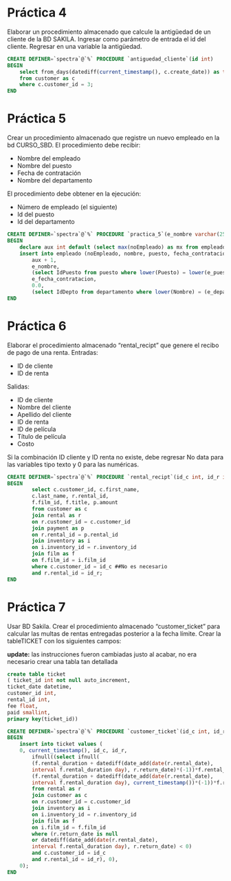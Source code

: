 # Práctica 4
Elaborar un procedimiento almacenado que calcule la antigüedad de un cliente de la BD SAKILA. Ingresar como parámetro de entrada el id del cliente. Regresar en una variable la antigüedad.
```sql
CREATE DEFINER=`spectra`@`%` PROCEDURE `antiguedad_cliente`(id int)
BEGIN
	select from_days(datediff(current_timestamp(), c.create_date)) as time
	from customer as c
	where c.customer_id = 3;
END
```

# Práctica 5
Crear un procedimiento almacenado que registre un nuevo empleado en la bd CURSO_SBD. El procedimiento debe recibir:

* Nombre del empleado
* Nombre del puesto
* Fecha de contratación
* Nombre del departamento

El procedimiento debe obtener en la ejecución:

* Número de empleado (el siguiente)
* Id del puesto
* Id del departamento

```sql
CREATE DEFINER=`spectra`@`%` PROCEDURE `practica_5`(e_nombre varchar(255), e_puesto varchar(255), e_fecha_contratacion date, e_departamento varchar(255))
BEGIN
	declare aux int default (select max(noEmpleado) as mx from empleado);
	insert into empleado (noEmpleado, nombre, puesto, fecha_contratacion, Comision, depto) values(
    	aux + 1, 
    	e_nombre,
    	(select IdPuesto from puesto where lower(Puesto) = lower(e_puesto)),
    	e_fecha_contratacion,
    	0.0,
    	(select IdDepto from departamento where lower(Nombre) = (e_departamento)));
END
```

# Práctica 6
Elaborar el procedimiento almacenado “rental_recipt” que genere el recibo de pago de una renta. Entradas:

* ID de cliente
* ID de renta

Salidas:

* ID de cliente
* Nombre del cliente
* Apellido del cliente
* ID de renta
* ID de película
* Título de película
* Costo

Si la combinación ID cliente y ID renta no existe, debe regresar No data para las variables tipo texto y 0 para las numéricas.

```sql
CREATE DEFINER=`spectra`@`%` PROCEDURE `rental_recipt`(id_c int, id_r int)
BEGIN
		select c.customer_id, c.first_name,
		c.last_name, r.rental_id,
		f.film_id, f.title, p.amount
		from customer as c
		join rental as r
		on r.customer_id = c.customer_id
		join payment as p
		on r.rental_id = p.rental_id
		join inventory as i
		on i.inventory_id = r.inventory_id
		join film as f
		on f.film_id = i.film_id
		where c.customer_id = id_c ##No es necesario
		and r.rental_id = id_r;
END
```

# Práctica 7
Usar BD Sakila. Crear el procedimiento almacenado “customer_ticket” para calcular las multas de rentas entregadas posterior a la fecha límite. Crear la tableTICKET con los siguientes campos:

**update:** las instrucciones fueron cambiadas justo al acabar, no era necesario crear una tabla tan detallada

```sql
create table ticket
( ticket_id int not null auto_increment,
ticket_date datetime,
customer_id int,
rental_id int,
fee float,
paid smallint,
primary key(ticket_id))
```

```sql
CREATE DEFINER=`spectra`@`%` PROCEDURE `customer_ticket`(id_c int, id_r int)
BEGIN
	insert into ticket values (
	0, current_timestamp(), id_c, id_r, 
		ifnull((select ifnull(
		(f.rental_duration + datediff(date_add(date(r.rental_date), 
		interval f.rental_duration day), r.return_date)*(-1))*f.rental_rate, 
		(f.rental_duration + datediff(date_add(date(r.rental_date), 
		interval f.rental_duration day), current_timestamp())*(-1))*f.rental_rate) as fee
		from rental as r
		join customer as c
		on r.customer_id = c.customer_id
		join inventory as i
		on i.inventory_id = r.inventory_id
		join film as f
		on i.film_id = f.film_id
		where (r.return_date is null
		or datediff(date_add(date(r.rental_date), 
		interval f.rental_duration day), r.return_date) < 0)
		and c.customer_id = id_c
		and r.rental_id = id_r), 0),
	0);
END
```
